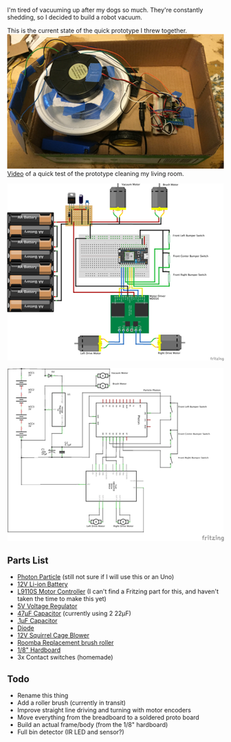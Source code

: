 I'm tired of vacuuming up after my dogs so much. They're constantly shedding, so I decided to build a robot vacuum.

This is the current state of the quick prototype I threw together.
![Quick Prototype](./readme-assets/prototype.jpg)
[Video](./readme-assets/prototype.mov?raw=true) of a quick test of the prototype cleaning my living room.

![Breadboard diagram](./readme-assets/Wiring_bb.png)

![Wiring Schematic](./readme-assets/Wiring_schem.png)

## Parts List
 - [Photon Particle](https://store.particle.io/?utm_source=homesite&utm_medium=Nav&utm_campaign=TopMenu) (still not sure if I will use this or an Uno)
 - [12V Li-ion Battery](http://www.ebay.com/sch/i.html?_odkw=Rechargeable+Li-ion+battery+for+DC+12V&_osacat=0&_from=R40&_trksid=p2045573.m570.l1313.TR0.TRC0.H0.XRechargeable+Li-ion+battery+12V.TRS0&_nkw=Rechargeable+Li-ion+battery+12V&_sacat=0)
 - [L9110S Motor Controller](http://www.ebay.com/sch/i.html?_odkw=Rechargeable+Li-ion+battery+12V&_osacat=0&_from=R40&_trksid=p2045573.m570.l1313.TR0.TRC0.H0.XL9110S.TRS0&_nkw=L9110S&_sacat=0) (I can't find a Fritzing part for this, and haven't taken the time to make this yet)
 - [5V Voltage Regulator](http://www.ebay.com/sch/i.html?_odkw=L9110S&_osacat=0&_from=R40&_trksid=p2045573.m570.l1313.TR3.TRC2.A0.H0.X5v+voltage+regulator.TRS0&_nkw=5v+voltage+regulator&_sacat=0)
 - [47µF Capacitor](http://www.ebay.com/sch/i.html?_odkw=.47+capacitor&_osacat=0&_from=R40&_trksid=p2045573.m570.l1313.TR0.TRC0.H0.Xelectrolytic+.47+capacitor+.TRS0&_nkw=electrolytic+.47+capacitor+&_sacat=0) (currently using 2 22µF)
 - [.1µF Capacitor](http://www.ebay.com/sch/i.html?_from=R40&_trksid=p2050601.m570.l1313.TR0.TRC0.H0.X.001+capacitor.TRS5&_nkw=.001+capacitor&_sacat=0)
 - [Diode](http://www.ebay.com/sch/i.html?_from=R40&_trksid=p2050601.m570.l1313.TR0.TRC0.H0.Xdiode.TRS0&_nkw=diode&_sacat=0)
 - [12V Squirrel Cage Blower](https://www.sparkfun.com/products/11270)
 - [Roomba Replacement brush roller](http://www.ebay.com/sch/i.html?_odkw=roomba+replacement&_osacat=0&_from=R40&_trksid=p2045573.m570.l1313.TR1.TRC0.A0.H0.Xroomba+replacement+brush.TRS1&_nkw=roomba+replacement+brush&_sacat=0)
 - [1/8" Hardboard](http://www.homedepot.com/p/Hardboard-Tempered-Common-1-8-in-x-2-ft-x-4-ft-Actual-0-125-in-x-23-75-in-x-47-75-in-7005015/202088786)
 - 3x Contact switches (homemade)

## Todo
 - Rename this thing
 - Add a roller brush (currently in transit)
 - Improve straight line driving and turning with motor encoders
 - Move everything from the breadboard to a soldered proto board
 - Build an actual frame/body (from the 1/8" hardboard)
 - Full bin detector (IR LED and sensor?)
